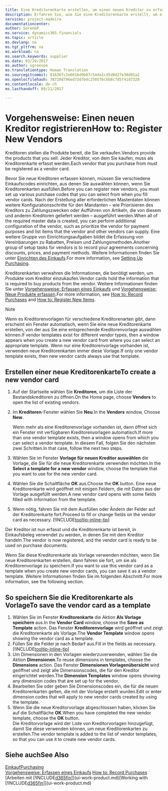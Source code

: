 ```yaml
---
title: Eine Kreditorenkarte erstellen, um einen neuen Kreditor zu erfassen | Microsoft Docs
description: Erfahren Sie, wie Sie eine Kreditorenkarte erstellt, um einen neuen Kreditor oder einem Lieferanten zu erfassen.
services: project-madeira
documentationcenter: 
author: SorenGP
ms.service: dynamics365-financials
ms.topic: article
ms.devlang: na
ms.tgt_pltfrm: na
ms.workload: na
ms.search.keywords: supplier
ms.date: 03/29/2017
ms.author: sgroespe
ms.translationtype: Human Translation
ms.sourcegitcommit: 81636fc2e661bd9b07c54da1cd5d0d27e30d01a2
ms.openlocfilehash: 78710d796ed73d7b4c2505f6cbb8c7d5f41d7320
ms.contentlocale: de-ch
ms.lasthandoff: 09/11/2017

---
```

# <a name="how-to-register-new-vendors"></a><span data-ttu-id="1cf83-103">Vorgehensweise: Einen neuen Kreditor registrieren</span><span class="sxs-lookup"><span data-stu-id="1cf83-103">How to: Register New Vendors</span></span>
<span data-ttu-id="1cf83-104">Kreditoren stellen die Produkte bereit, die Sie verkaufen.</span><span class="sxs-lookup"><span data-stu-id="1cf83-104">Vendors provide the products that you sell.</span></span> <span data-ttu-id="1cf83-105">Jeder Kreditor, von dem Sie kaufen, muss als Kreditorenkarte erfasst werden.</span><span class="sxs-lookup"><span data-stu-id="1cf83-105">Each vendor that you purchase from must be registered as a vendor card.</span></span>

<span data-ttu-id="1cf83-106">Bevor Sie neue Kreditoren erfassen können, müssen Sie verschiedene Einkaufscodes einrichten, aus denen Sie auswählen können, wenn Sie Kreditorenkarten ausfüllen.</span><span class="sxs-lookup"><span data-stu-id="1cf83-106">Before you can register new vendors, you must set up various purchase codes that you can select from when you fill vendor cards.</span></span> <span data-ttu-id="1cf83-107">Nach der Erstellung aller erforderlichen Masterdaten können weitere Konfigurationsschritte für den Mandanten – wie Priorisieren des Kreditors zu Zahlungszwecken oder Aufführen von Artikeln, die von diesem und anderen Kreditoren geliefert werden – ausgeführt werden.</span><span class="sxs-lookup"><span data-stu-id="1cf83-107">When all of the required master data is created, you can perform additional configuration of the vendor, such as prioritize the vendor for payment purposes and list items that the vendor and other vendors can supply.</span></span> <span data-ttu-id="1cf83-108">Eine weitere Gruppe von Einrichtungsaufgaben bildet die Erfassung von Vereinbarungen zu Rabatten, Preisen und Zahlungsmethoden.</span><span class="sxs-lookup"><span data-stu-id="1cf83-108">Another group of setup tasks for vendors is to record your agreements concerning discounts, prices, and payment methods.</span></span> <span data-ttu-id="1cf83-109">Weitere Informationen finden Sie unter [Einrichten des Einkaufs](purchasing-setup-purchasing.md).</span><span class="sxs-lookup"><span data-stu-id="1cf83-109">For more information, see [Setting Up Purchasing](purchasing-setup-purchasing.md).</span></span>

<span data-ttu-id="1cf83-110">Kreditorenkarten verwahren die Informationen, die benötigt werden, um Produkte vom Kreditor einzukaufen.</span><span class="sxs-lookup"><span data-stu-id="1cf83-110">Vendor cards hold the information that is required to buy products from the vendor.</span></span> <span data-ttu-id="1cf83-111">Weitere Informationen finden Sie unter [Vorgehensweise: Erfassen eines Einkaufs](purchasing-how-record-purchases.md) und [Vorgehensweise: Neue Produkte erfassen](inventory-how-register-new-items.md).</span><span class="sxs-lookup"><span data-stu-id="1cf83-111">For more information, see [How to: Record Purchases](purchasing-how-record-purchases.md) and [How to: Register New Items](inventory-how-register-new-items.md).</span></span>

> [!NOTE]  
>   <span data-ttu-id="1cf83-112">Wenn es Kreditorenvorlagen für verschiedene Kreditorenarten gibt, dann erscheint ein Fenster automatisch, wenn Sie eine neue Kreditorenkarte erstellen, von der aus Sie eine entsprechende Kreditorenvorlage auswählen können.</span><span class="sxs-lookup"><span data-stu-id="1cf83-112">If vendor templates exist for different vendor types, then a window appears when you create a new vendor card from where you can select an appropriate template.</span></span> <span data-ttu-id="1cf83-113">Wenn nur eine Kreditorenvorlage vorhanden ist, verwenden neue Kreditorenkarten immer diese Vorlage.</span><span class="sxs-lookup"><span data-stu-id="1cf83-113">If only one vendor template exists, then new vendor cards always use that template.</span></span>

## <a name="to-create-a-new-vendor-card"></a><span data-ttu-id="1cf83-114">Erstellen einer neue Kreditorenkarte</span><span class="sxs-lookup"><span data-stu-id="1cf83-114">To create a new vendor card</span></span>
1. <span data-ttu-id="1cf83-115">Auf der Startseite wählen Sie **Kreditoren**, um die Liste der Bestandskreditoren zu öffnen.</span><span class="sxs-lookup"><span data-stu-id="1cf83-115">On the Home page, choose **Vendors** to open the list of existing vendors.</span></span>  
2. <span data-ttu-id="1cf83-116">Im **Kreditoren**-Fenster wählen Sie **Neu**.</span><span class="sxs-lookup"><span data-stu-id="1cf83-116">In the **Vendors** window, Choose **New**.</span></span>

    <span data-ttu-id="1cf83-117">Wenn mehr als eine Kreditorenvorlage vorhanden ist, dann öffnet sich ein Fenster mit verfügbaren Kreditorenvorlagen automatisch.</span><span class="sxs-lookup"><span data-stu-id="1cf83-117">If more than one vendor template exists, then a window opens from which you can select a vendor template.</span></span> <span data-ttu-id="1cf83-118">In diesem Fall, folgen Sie den nächsten zwei Schritten.</span><span class="sxs-lookup"><span data-stu-id="1cf83-118">In that case, follow the next two steps.</span></span>
3. <span data-ttu-id="1cf83-119">Wählen Sie im Fenster **Vorlage für neuen Kreditor auswählen** die Vorlage, die Sie für die neue Kreditorenkarte verwenden möchten.</span><span class="sxs-lookup"><span data-stu-id="1cf83-119">In the **Select a template for a new vendor** window, choose the template that you want to use for the new vendor card.</span></span>
4. <span data-ttu-id="1cf83-120">Wählen Sie die Schaltfläche **OK** aus.</span><span class="sxs-lookup"><span data-stu-id="1cf83-120">Choose the **OK** button.</span></span> <span data-ttu-id="1cf83-121">Eine neue Kreditorenkarte wird geöffnet mit einigen Feldern, die mit Daten aus der Vorlage ausgefüllt werden.</span><span class="sxs-lookup"><span data-stu-id="1cf83-121">A new vendor card opens with some fields filled with information from the template.</span></span>
5. <span data-ttu-id="1cf83-122">Wenn nötig, fahren Sie mit dem Ausfüllen oder Ändern der Felder auf der Kreditorenkarte fort.</span><span class="sxs-lookup"><span data-stu-id="1cf83-122">Proceed to fill or change fields on the vendor card as necessary.</span></span> [!INCLUDE[tooltip-inline-tip](includes/tooltip-inline-tip_md.md)]

<span data-ttu-id="1cf83-123">Der Kreditor ist nun erfasst und die Kreditorenkarte ist bereit, in Einkaufsbeleg verwendet zu werden, in denen Sie mit dem Kreditor handeln.</span><span class="sxs-lookup"><span data-stu-id="1cf83-123">The vendor is now registered, and the vendor card is ready to be used on purchase documents.</span></span>

<span data-ttu-id="1cf83-124">Wenn Sie diese Kreditorenkarte als Vorlage verwenden möchten, wenn Sie neue Kreditorenkarten erstellen, dann fahren sie fort, um sie als Kreditorenvorlage zu speichern.</span><span class="sxs-lookup"><span data-stu-id="1cf83-124">If you want to use this vendor card as a template when you create new vendor cards, you can save it as a vendor template.</span></span> <span data-ttu-id="1cf83-125">Weitere Informationen finden Sie im folgenden Abschnitt.</span><span class="sxs-lookup"><span data-stu-id="1cf83-125">For more information, see the following section.</span></span>

## <a name="to-save-the-vendor-card-as-a-template"></a><span data-ttu-id="1cf83-126">So speichern Sie die Kreditorenkarte als Vorlage</span><span class="sxs-lookup"><span data-stu-id="1cf83-126">To save the vendor card as a template</span></span>
1. <span data-ttu-id="1cf83-127">Wählen Sie im Fenster **Kreditorenkarte** die Aktion **Als Vorlage speichern** aus.</span><span class="sxs-lookup"><span data-stu-id="1cf83-127">In the **Vendor Card** window, choose the **Save as Template** action.</span></span> <span data-ttu-id="1cf83-128">Das Fenster **Kreditorenvorlage** wird geöffnet und zeigt die Kreditorenkarte als Vorlage.</span><span class="sxs-lookup"><span data-stu-id="1cf83-128">The **Vendor Template** window opens showing the vendor card as a template.</span></span>
2. <span data-ttu-id="1cf83-129">Füllen Sie die Felder je nach Bedarf aus.</span><span class="sxs-lookup"><span data-stu-id="1cf83-129">Fill in the fields as necessary.</span></span> [!INCLUDE[tooltip-inline-tip](includes/tooltip-inline-tip_md.md)]
3. <span data-ttu-id="1cf83-130">Um Dimensionen in den Vorlagen wiederzuverwenden, wählen Sie die Aktion **Dimensionen**.</span><span class="sxs-lookup"><span data-stu-id="1cf83-130">To reuse dimensions in templates, choose the **Dimensions** action.</span></span> <span data-ttu-id="1cf83-131">Das Fenster **Dimensionen Vorlagenübersicht** wird geöffnet und zeigt alle Dimensionscodes, die für den Kreditor eingerichtet werden.</span><span class="sxs-lookup"><span data-stu-id="1cf83-131">The **Dimension Templates** window opens showing any dimension codes that are set up for the vendor.</span></span>
4. <span data-ttu-id="1cf83-132">Bearbeiten Sie oder geben Sie Dimensionscodes ein, die für die neuen Kreditorenkarten gelten, die mit der Vorlage erstellt wurden.</span><span class="sxs-lookup"><span data-stu-id="1cf83-132">Edit or enter dimension codes that will apply to new vendor cards created by using the template.</span></span>
5. <span data-ttu-id="1cf83-133">Wenn Sie die neue Kreditorvorlage abgeschlossen haben, klicken Sie auf die Schaltfläche **OK**.</span><span class="sxs-lookup"><span data-stu-id="1cf83-133">When you have completed the new vendor template, choose the **OK** button.</span></span>  
   <span data-ttu-id="1cf83-134">Die Kreditorvorlage wird der Liste von Kreditorvorlagen hinzugefügt, damit Sie diese verwenden können, um neue Kreditorenkarten zu erstellen.</span><span class="sxs-lookup"><span data-stu-id="1cf83-134">The vendor template is added to the list of vendor templates, so that you can use it to create new vendor cards.</span></span>

## <a name="see-also"></a><span data-ttu-id="1cf83-135">Siehe auch</span><span class="sxs-lookup"><span data-stu-id="1cf83-135">See Also</span></span>
[<span data-ttu-id="1cf83-136">Einkauf</span><span class="sxs-lookup"><span data-stu-id="1cf83-136">Purchasing</span></span>](purchasing-manage-purchasing.md)  
<span data-ttu-id="1cf83-137">[Vorgehensweise: Erfassen eines Einkaufs](purchasing-how-record-purchases.md) </span><span class="sxs-lookup"><span data-stu-id="1cf83-137">[How to: Record Purchases](purchasing-how-record-purchases.md) </span></span>  
<span data-ttu-id="1cf83-138">[Arbeiten mit [!INCLUDE[d365fin](includes/d365fin_md.md)]](ui-work-product.md)</span><span class="sxs-lookup"><span data-stu-id="1cf83-138">[Working with [!INCLUDE[d365fin](includes/d365fin_md.md)]](ui-work-product.md)</span></span>  

